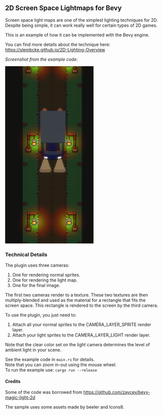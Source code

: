 
## 2D Screen Space Lightmaps for Bevy ##

Screen space light maps are one of the simplest lighting techniques for 2D.
Despite being simple, it can work really well for certain types of 2D games.

This is an example of how it can be implemented with the Bevy engine.

You can find more details about the technique here: https://slembcke.github.io/2D-Lighting-Overview

_Screenshot from the example code:_

![sample_screenshot](/screenshot/screen_space_lightmaps_sample.png)

### Technical Details ###

The plugin uses three cameras: 
1. One for rendering normal sprites.
2. One for rendering the light map.
3. One for the final image.

The first two cameras render to a texture. 
These two textures are then multiply-blended and used as the material 
for a rectangle that fits the screen space. 
This rectangle is rendered to the screen by the third camera. 

To use the plugin, you just need to:
1. Attach all your normal sprites to the CAMERA_LAYER_SPRITE render layer.
2. Attach your light sprites to the CAMERA_LAYER_LIGHT render layer.

Note that the clear color set on the light camera determines the level 
of ambient light in your scene.

See the example code in `main.rs` for details.  
Note that you can zoom in-out using the mouse wheel.  
To run the example use: `cargo run --release`

#### Credits ####
Some of the code was borrowed from https://github.com/zaycev/bevy-magic-light-2d

The sample uses some assets made by beeler and Icons8.
